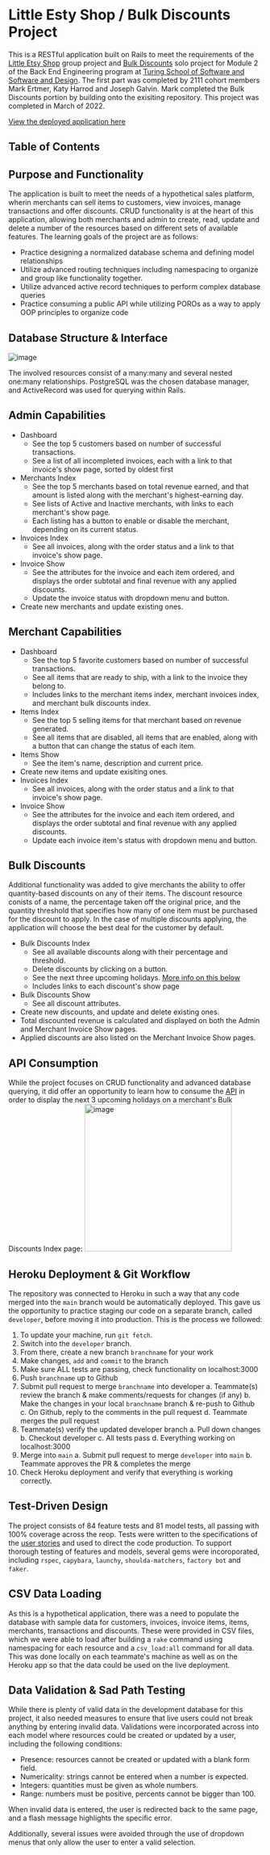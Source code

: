 # Little Esty Shop / Bulk Discounts Project

This is a RESTful application built on Rails to meet the requirements of the [Little Etsy Shop](https://github.com/turingschool-examples/little-esty-shop) group project and [Bulk Discounts](https://backend.turing.edu/module2/projects/bulk_discounts) solo project for Module 2 of the Back End Engineering program at [Turing School of Software and Software and Design](https://turing.edu/). The first part was completed by 2111 cohort members Mark Ertmer, Katy Harrod and Joseph Galvin. Mark completed the Bulk Discounts portion by building onto the exisiting repository. This project was completed in March of 2022.

[View the deployed application here](https://lil-esty-bulk-discounts.herokuapp.com/)

## Table of Contents

## Purpose and Functionality
The application is built to meet the needs of a hypothetical sales platform, wherin merchants can sell items to customers, view invoices, manage transactions and offer discounts. CRUD functionality is at the heart of this application, allowing both merchants and admin to create, read, update and delete a number of the resources based on different sets of available features. The learning goals of the project are as follows:
- Practice designing a normalized database schema and defining model relationships
- Utilize advanced routing techniques including namespacing to organize and group like functionality together.
- Utilize advanced active record techniques to perform complex database queries
- Practice consuming a public API while utilizing POROs as a way to apply OOP principles to organize code

## Database Structure & Interface
![image](https://user-images.githubusercontent.com/91342410/157998299-cc32d2fe-3436-47ab-ab12-26c99e0c6b85.png)

The involved resources consist of a many:many and several nested one:many relationships. PostgreSQL was the chosen database manager, and ActiveRecord was used for querying within Rails.

## Admin Capabilities
- Dashboard
   - See the top 5 customers based on number of successful transactions.
   - See a list of all incompleted invoices, each with a link to that invoice's show page, sorted by oldest first
- Merchants Index 
   - See the top 5 merchants based on total revenue earned, and that amount is listed along with the merchant's highest-earning day.
   - See lists of Active and Inactive merchants, with links to each merchant's show page.
   - Each listing has a button to enable or disable the merchant, depending on its current status.
- Invoices Index 
   - See all invoices, along with the order status and a link to that invoice's show page.
- Invoice Show
   - See the attributes for the invoice and each item ordered, and displays the order subtotal and final revenue with any applied discounts.
   - Update the invoice status with dropdown menu and button.
- Create new merchants and update existing ones.

## Merchant Capabilities
- Dashboard
   - See the top 5 favorite customers based on number of successful transactions.
   - See all items that are ready to ship, with a link to the invoice they belong to.
   - Includes links to the merchant items index, merchant invoices index, and merchant bulk discounts index.
- Items Index 
   - See the top 5 selling items for that merchant based on revenue generated.
   - See all items that are disabled, all items that are enabled, along with a button that can change the status of each item.
- Items Show 
   - See the item's name, description and current price.
- Create new items and update exisiting ones.
- Invoices Index
   - See all invoices, along with the order status and a link to that invoice's show page.
- Invoice Show
   - See the attributes for the invoice and each item ordered, and displays the order subtotal and final revenue with any applied discounts.
   - Update each invoice item's status with dropdown menu and button.

## Bulk Discounts
Additional functionality was added to give merchants the ability to offer quantity-based discounts on any of their items. The discount resource conists of a name, the percentage taken off the original price, and the quantity threshold that specifies how many of one item must be purchased for the discount to apply. In the case of multiple discounts applying, the application will choose the best deal for the customer by default.

- Bulk Discounts Index 
   - See all available discounts along with their percentage and threshold.
   - Delete discounts by clicking on a button.
   - See the next three upcoming holidays. [More info on this below]()
   - Includes links to each discount's show page
- Bulk Discounts Show
   - See all discount attributes.
- Create new discounts, and update and delete existing ones.
- Total discounted revenue is calculated and displayed on both the Admin and Merchant Invoice Show pages. 
- Applied discounts are also listed on the Merchant Invoice Show pages.

## API Consumption
While the project focuses on CRUD functionality and advanced database querying, it did offer an opportunity to learn how to consume the [API]() in order to display the next 3 upcoming holidays on a merchant's Bulk Discounts Index page:
<img width="292" alt="image" src="https://user-images.githubusercontent.com/91342410/157999907-d629d22e-112c-4622-af62-313e291bffd2.png">

## Heroku Deployment & Git Workflow
The repository was connected to Heroku in such a way that any code merged into the `main` branch would be automatically deployed. This gave us the opportunity to practice staging our code on a separate branch, called `developer`, before moving it into production. This is the process we followed:

1. To update your machine, run `git fetch`. 
2. Switch into the `developer` branch.
3. From there, create a new branch `branchname` for your work
4. Make changes, `add` and `commit` to the branch
5. Make sure ALL tests are passing, check functionality on localhost:3000
6. Push `branchname` up to Github
7. Submit pull request to merge `branchname` into developer
   a. Teammate(s) review the branch & make comments/requests for changes (if any)
   b. Make the changes in your local `branchname` branch & re-push to Github
   c. On Github, reply to the comments in the pull request
   d. Teammate merges the pull request
8. Teammate(s) verify the updated developer branch
   a. Pull down changes
   b. Checkout developer
   c. All tests pass
   d. Everything working on localhost:3000
9. Merge into `main`
   a. Submit pull request to merge `developer` into `main`
   b. Teammate approves the PR & completes the merge
10. Check Heroku deployment and verify that everything is working correctly.

## Test-Driven Design
The project consists of 84 feature tests and 81 model tests, all passing with 100% coverage across the reop. Tests were written to the specifications of the [user stories](https://github.com/markertmer/little-esty-shop-bulk-discounts/blob/main/doc/user_stories.md) and used to direct the code production. To support thorough testing of features and models, several gems were incoroporated, including `rspec`, `capybara`, `launchy`, `shoulda-matchers`, `factory bot` and `faker`.

## CSV Data Loading
As this is a hypothetical application, there was a need to populate the database with sample data for customers, invoices, invoice items, items, merchants, transactions and discounts. These were provided in CSV files, which we were able to load after building a `rake` command using namespacing for each resource and a `csv_load:all` command for all data. This was done locally on each teammate's machine as well as on the Heroku app so that the data could be used on the live deployment. 

## Data Validation & Sad Path Testing
While there is plenty of valid data in the development database for this project, it also needed measures to ensure that live users could not break anything by entering invalid data. Validations were incorporated across into each model where resources could be created or updated by a user, including the following conditions:
- Presence: resources cannot be created or updated with a blank form field.
- Numericality: strings cannot be entered when a number is expected.
- Integers: quantities must be given as whole numbers.
- Range: numbers must be positive, percents cannot be bigger than 100.

When invalid data is entered, the user is redirected back to the same page, and a flash message highlights the specific error.

Additionally, several issues were avoided through the use of dropdown menus that only allow the user to enter a valid selection.
